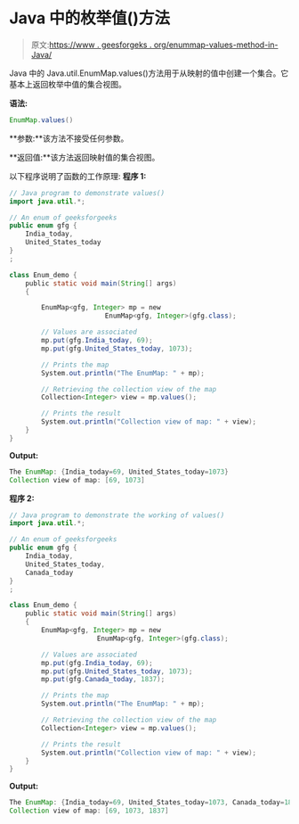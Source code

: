 # Java 中的枚举值()方法

> 原文:[https://www . geesforgeks . org/enummap-values-method-in-Java/](https://www.geeksforgeeks.org/enummap-values-method-in-java/)

Java 中的 Java.util.EnumMap.values()方法用于从映射的值中创建一个集合。它基本上返回枚举中值的集合视图。

**语法:**

```java
EnumMap.values()
```

**参数:**该方法不接受任何参数。

**返回值:**该方法返回映射值的集合视图。

以下程序说明了函数的工作原理:
**程序 1:**

```java
// Java program to demonstrate values()
import java.util.*;

// An enum of geeksforgeeks
public enum gfg {
    India_today,
    United_States_today
}
;

class Enum_demo {
    public static void main(String[] args)
    {

        EnumMap<gfg, Integer> mp = new 
                        EnumMap<gfg, Integer>(gfg.class);

        // Values are associated
        mp.put(gfg.India_today, 69);
        mp.put(gfg.United_States_today, 1073);

        // Prints the map
        System.out.println("The EnumMap: " + mp);

        // Retrieving the collection view of the map
        Collection<Integer> view = mp.values();

        // Prints the result
        System.out.println("Collection view of map: " + view);
    }
}
```

**Output:**

```java
The EnumMap: {India_today=69, United_States_today=1073}
Collection view of map: [69, 1073]

```

**程序 2:**

```java
// Java program to demonstrate the working of values()
import java.util.*;

// An enum of geeksforgeeks
public enum gfg {
    India_today,
    United_States_today,
    Canada_today
}
;

class Enum_demo {
    public static void main(String[] args)
    {
        EnumMap<gfg, Integer> mp = new 
                      EnumMap<gfg, Integer>(gfg.class);

        // Values are associated
        mp.put(gfg.India_today, 69);
        mp.put(gfg.United_States_today, 1073);
        mp.put(gfg.Canada_today, 1837);

        // Prints the map
        System.out.println("The EnumMap: " + mp);

        // Retrieving the collection view of the map
        Collection<Integer> view = mp.values();

        // Prints the result
        System.out.println("Collection view of map: " + view);
    }
}
```

**Output:**

```java
The EnumMap: {India_today=69, United_States_today=1073, Canada_today=1837}
Collection view of map: [69, 1073, 1837]

```